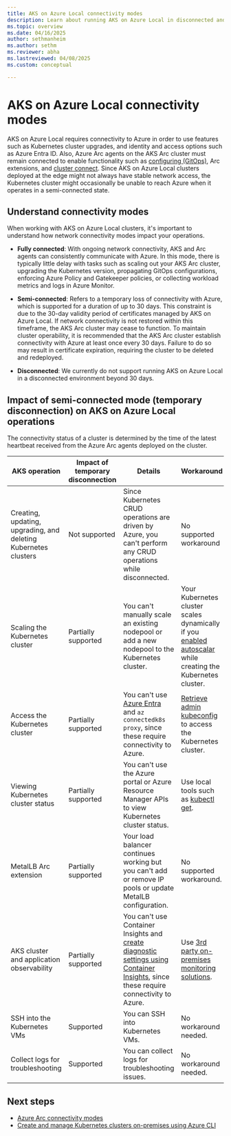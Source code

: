 ```yaml
---
title: AKS on Azure Local connectivity modes
description: Learn about running AKS on Azure Local in disconnected and semi-connected mode.
ms.topic: overview
ms.date: 04/16/2025
author: sethmanheim
ms.author: sethm 
ms.reviewer: abha
ms.lastreviewed: 04/08/2025
ms.custom: conceptual

---
```


# AKS on Azure Local connectivity modes

AKS on Azure Local requires connectivity to Azure in order to use features such as Kubernetes cluster upgrades, and identity and access options such as Azure Entra ID. Also, Azure Arc agents on the AKS Arc cluster must remain connected to enable functionality such as [configuring (GitOps)](/azure/azure-arc/kubernetes/conceptual-gitops-flux2), Arc extensions, and [cluster connect](/azure/azure-arc/kubernetes/conceptual-cluster-connect). Since AKS on Azure Local clusters deployed at the edge might not always have stable network access, the Kubernetes cluster might occasionally be unable to reach Azure when it operates in a semi-connected state.

## Understand connectivity modes

When working with AKS on Azure Local clusters, it's important to understand how network connectivity modes impact your operations.

- **Fully connected**: With ongoing network connectivity, AKS and Arc agents can consistently communicate with Azure. In this mode, there is typically little delay with tasks such as scaling out your AKS Arc cluster, upgrading the Kubernetes version, propagating GitOps configurations, enforcing Azure Policy and Gatekeeper policies, or collecting workload metrics and logs in Azure Monitor.

- **Semi-connected**:  Refers to a temporary loss of connectivity with Azure, which is supported for a duration of up to 30 days. This constraint is due to the 30-day validity period of certificates managed by AKS on Azure Local. If network connectivity is not restored within this timeframe, the AKS Arc cluster may cease to function. To maintain cluster operability, it is recommended that the AKS Arc cluster establish connectivity with Azure at least once every 30 days. Failure to do so may result in certificate expiration, requiring the cluster to be deleted and redeployed.

- **Disconnected**: We currently do not support running AKS on Azure Local in a disconnected environment beyond 30 days.

## Impact of semi-connected mode (temporary disconnection) on AKS on Azure Local operations

The connectivity status of a cluster is determined by the time of the latest heartbeat received from the Azure Arc agents deployed on the cluster.

| AKS operation | Impact of temporary disconnection | Details | Workaround |
| ------------- | ---------------------------------- |---------|------------|
| Creating, updating, upgrading, and deleting Kubernetes clusters | Not supported | Since Kubernetes CRUD operations are driven by Azure, you can't perform any CRUD operations while disconnected. | No supported workaround |
| Scaling the Kubernetes cluster | Partially supported | You can't manually scale an existing nodepool or add a new nodepool to the Kubernetes cluster. | Your Kubernetes cluster scales dynamically if you [enabled autoscalar](auto-scale-aks-arc.md) while creating the Kubernetes cluster. |
| Access the Kubernetes cluster | Partially supported | You can't use [Azure Entra](enable-authentication-microsoft-entra-id.md) and `az connectedk8s proxy`, since these require connectivity to Azure. | [Retrieve admin kubeconfig](retrieve-admin-kubeconfig.md) to access the Kubernetes cluster. |
| Viewing Kubernetes cluster status | Partially supported | You can't use the Azure portal or Azure Resource Manager APIs to view Kubernetes cluster status. | Use local tools such as [kubectl get](https://kubernetes.io/docs/reference/kubectl/quick-reference/#viewing-and-finding-resources). |
| MetalLB Arc extension | Partially supported | Your load balancer continues working but you can't add or remove IP pools or update MetalLB configuration. | No supported workaround. |
| AKS cluster and application observability | Partially supported | You can't use Container Insights and [create diagnostic settings using Container Insights](kubernetes-monitor-audit-events.md#create-a-diagnostic-setting), since these require connectivity to Azure. | Use [3rd party on-premises monitoring solutions](aks-monitor-logging.md). |
| SSH into the Kubernetes VMs | Supported | You can SSH into Kubernetes VMs. | No workaround needed. |
| Collect logs for troubleshooting | Supported | You can collect logs for troubleshooting issues. | No workaround needed. |

## Next steps

- [Azure Arc connectivity modes](/azure//azure-arc/kubernetes/conceptual-connectivity-modes)
- [Create and manage Kubernetes clusters on-premises using Azure CLI](aks-create-clusters-cli.md)
